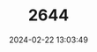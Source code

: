 ---
title: "2644"
category: "Batrachoides manglae"
draft: false
date: 2024-02-22 13:03:49
languages:
  English: ["Cotuero Toadfish"]
---
